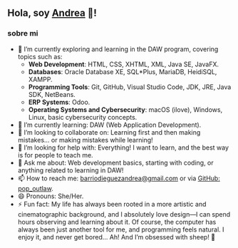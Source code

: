 ## Hola, soy [Andrea](https://andreadieguez.github.io/) 🦙!

### sobre mi

- 🔭 I’m currently exploring and learning in the DAW program, covering topics such as:
    * **Web Development**: HTML, CSS, XHTML, XML, Java SE, JavaFX.
    * **Databases**: Oracle Database XE, SQL*Plus, MariaDB, HeidiSQL, XAMPP.
    * **Programming Tools**: Git, GitHub, Visual Studio Code, JDK, JRE, Java SDK, NetBeans.
    * **ERP Systems**: Odoo.
    * **Operating Systems and Cybersecurity**: macOS (ilove), Windows, Linux, basic cybersecurity concepts.
- 🌱 I’m currently learning: DAW (Web Application Development).
- 👯 I’m looking to collaborate on: Learning first and then making mistakes... or making mistakes while learning!
- 🤔 I’m looking for help with: Everything! I want to learn, and the best way is for people to teach me.
- 💬 Ask me about: Web development basics, starting with coding, or anything related to learning in DAW!
- 📫 How to reach me: barriodieguezandrea@gmail.com or via [GitHub: pop_outlaw](https://github.com/Andreadieguez).
- 😄 Pronouns: She/Her.
- ⚡ Fun fact: My life has always been rooted in a more artistic and cinematographic background, and I absolutely love design—I can spend hours observing and learning about it. Of course, the computer has always been just another tool for me, and programming feels natural. I enjoy it, and never get bored… Ah! And I’m obsessed with sheep! 🐑
